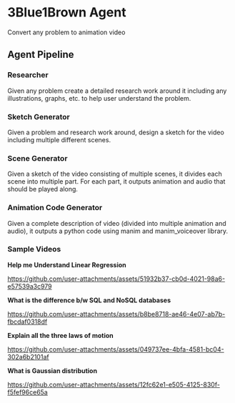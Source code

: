 # 3Blue1Brown Agent
Convert any problem to animation video

## Agent Pipeline
### Researcher
Given any problem create a detailed research work around it including any illustrations, graphs, etc. to help user understand the problem.

### Sketch Generator
Given a problem and research work around, design a sketch for the video including multiple different scenes.

### Scene Generator
Given a sketch of the video consisting of multiple scenes, it divides each scene into multiple part. For each part, it outputs animation and audio that should be played along.

### Animation Code Generator
Given a complete description of video (divided into multiple animation and audio), it outputs a python code using manim and manim_voiceover library.

### Sample Videos
**Help me Understand Linear Regression**  


https://github.com/user-attachments/assets/51932b37-cb0d-4021-98a6-e57539a3c979



**What is the difference b/w SQL and NoSQL databases**  


https://github.com/user-attachments/assets/b8be8718-ae46-4e07-ab7b-fbcdaf0318df



**Explain all the three laws of motion**  


https://github.com/user-attachments/assets/049737ee-4bfa-4581-bc04-302a6b2101af





**What is Gaussian distribution**  


https://github.com/user-attachments/assets/12fc62e1-e505-4125-830f-f5fef96ce65a



